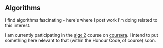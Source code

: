 ## Algorithms ##

I find algorithms fascinating - here's where I post work I'm doing related to this interest.

I am currently participating in the [algo 2][0] course on [coursera][1]. I intend to put
something here relevant to that (within the Honour Code, of course) soon.

[0]:https://class.coursera.org/algo2-002/class/index
[1]:https://www.coursera.org/
